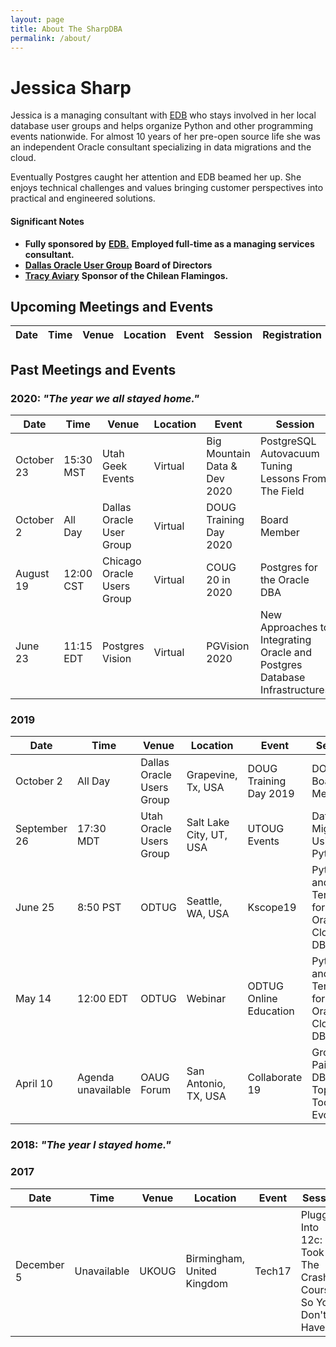 ```yaml
---
layout: page
title: About The SharpDBA
permalink: /about/
---
```


# Jessica Sharp 

Jessica is a managing consultant with [EDB](https://www.enterprisedb.com) who stays involved in her local database user groups and helps organize Python and other programming events nationwide. For almost 10 years of her pre-open source life she was an independent Oracle consultant specializing in data migrations and the cloud. 

Eventually Postgres caught her attention and EDB beamed her up. She enjoys technical challenges and values bringing customer perspectives into practical and engineered solutions. 

#### Significant Notes 

* **Fully sponsored by** **[EDB.](https://www.enterprisedb.com)** **Employed full-time as a managing services consultant.** 
* **[Dallas Oracle User Group](https://www.doug.org)** **Board of Directors**
* **[Tracy Aviary]()** **Sponsor of the Chilean Flamingos.**


## Upcoming Meetings and Events  

| **Date**          | **Time**  | **Venue**                  | Location     | **Event**            | Session                     | Registration |  
| ----------------- | --------- | -------------------------- | ------------ | -------------------- | --------------------------- | ------------ |  


## Past Meetings and Events  
### 2020: _"The year we all stayed home."_ 
| Date       | Time      | Venue                      | Location | Event                        | Session                                                                    |
|------------|-----------|----------------------------|----------|------------------------------|----------------------------------------------------------------------------|
| October 23 | 15:30 MST | Utah Geek Events           | Virtual  | Big Mountain Data & Dev 2020 | PostgreSQL Autovacuum Tuning  Lessons From The Field                       |
| October 2  | All Day   | Dallas Oracle User Group   | Virtual  | DOUG Training Day 2020       | Board Member                                                               |
| August 19  | 12:00 CST | Chicago Oracle Users Group | Virtual  | COUG 20 in 2020              | Postgres for the Oracle DBA                                                |
| June 23    | 11:15 EDT | Postgres Vision            | Virtual  | PGVision 2020                | New Approaches to Integrating Oracle and Postgres Database Infrastructures |

### 2019  
| Date         | Time               | Venue                     | Location                | Event                  | Session                                               |
|--------------|--------------------|---------------------------|-------------------------|------------------------|-------------------------------------------------------|
| October 2    | All Day            | Dallas Oracle Users Group | Grapevine, Tx, USA      | DOUG Training Day 2019 | DOUG Board Member                                     |
| September 26 | 17:30 MDT          | Utah Oracle Users Group   | Salt Lake City, UT, USA | UTOUG Events           | Data Migration Using Python                           |
| June 25      | 8:50 PST           | ODTUG                     | Seattle, WA, USA        | Kscope19               | Python and Terraform for the Oracle Cloud DBA         |
| May 14       | 12:00 EDT          | ODTUG                     | Webinar                 | ODTUG Online Education | Python and Terraform for the Oracle Cloud DBA         |
| April 10     | Agenda unavailable | OAUG Forum                | San Antonio, TX, USA    | Collaborate 19         | Growing Pains of a DBA: The Top 5 Tools For Evolution |

### 2018: _"The year I stayed home."_  

### 2017  
| Date       | Time        | Venue | Location                   | Event  | Session                                                         |
|------------|-------------|-------|----------------------------|--------|-----------------------------------------------------------------|
| December 5 | Unavailable | UKOUG | Birmingham, United Kingdom | Tech17 | Plugging Into 12c: I Took The Crash Course So You Don't Have To |

 
